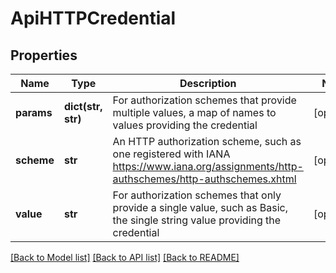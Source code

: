 # ApiHTTPCredential

## Properties
Name | Type | Description | Notes
------------ | ------------- | ------------- | -------------
**params** | **dict(str, str)** | For authorization schemes that provide multiple values, a map of names to values providing the credential | [optional] 
**scheme** | **str** | An HTTP authorization scheme, such as one registered with IANA https://www.iana.org/assignments/http-authschemes/http-authschemes.xhtml | [optional] 
**value** | **str** | For authorization schemes that only provide a single value, such as Basic, the single string value providing the credential | [optional] 

[[Back to Model list]](../README.md#documentation-for-models) [[Back to API list]](../README.md#documentation-for-api-endpoints) [[Back to README]](../README.md)

